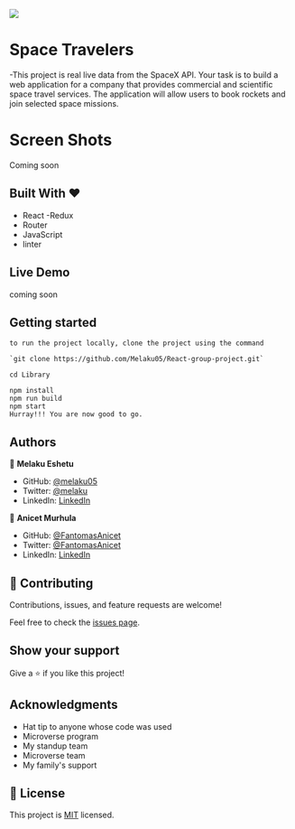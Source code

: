 ![](https://img.shields.io/badge/Microverse-blueviolet)

# Space Travelers

-This project is real live data from the SpaceX API. Your task is to build a web application for a company that provides commercial and scientific space travel services. The application will allow users to book rockets and join selected space missions.

# Screen Shots

Coming soon

## Built With &hearts;

- React
  -Redux
- Router
- JavaScript
- linter

## Live Demo

coming soon

## Getting started

```
to run the project locally, clone the project using the command

`git clone https://github.com/Melaku05/React-group-project.git`

cd Library

npm install
npm run build
npm start
Hurray!!! You are now good to go.
```

## Authors

👤 **Melaku Eshetu**

- GitHub: [@melaku05](https://github.com/melaku05)
- Twitter: [@melaku](https://twitter.com/melaku05)
- LinkedIn: [LinkedIn](https://www.linkedin.com/in/melaku-eshetu-b34b36223/)

👤 **Anicet Murhula**

- GitHub: [@FantomasAnicet](https://github.com/AnicetFantomas)
- Twitter: [@FantomasAnicet](https://twitter.com/FantomasAnicet)
- LinkedIn: [LinkedIn](https://www.linkedin.com/in/anicet-murhula-13a1b0220/)

## 🤝 Contributing

Contributions, issues, and feature requests are welcome!

Feel free to check the [issues page](../../issues/).

## Show your support

Give a ⭐️ if you like this project!

## Acknowledgments

- Hat tip to anyone whose code was used
- Microverse program
- My standup team
- Microverse team
- My family's support

## 📝 License

This project is [MIT](./MIT.md) licensed.
